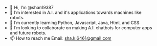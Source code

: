 - 👋 Hi, I’m @shan19387
- 👀 I’m interested in A.I. and it's applications towards machines like robots.
- 🌱 I’m currently learning Python, Javascript, Java, Html, and CSS
- 💞️ I’m looking to collaborate on making A.I. chatbots for computer apps and future robots.
- 📫 How to reach me Email: sha.k.6461@gmail.com

<!---
shan19387/shan19387 is a ✨ special ✨ repository because its `README.md` (this file) appears on your GitHub profile.
You can click the Preview link to take a look at your changes.
--->
